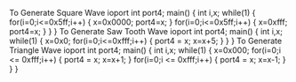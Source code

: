 To  Generate  Square  Wave
 ioport int port4; 
main() 
{ 
int i,x; 
while(1) 
{ 
for(i=0;i<=0x5ff;i++) 
{ 
x=0x0000; 
port4=x; 
} 
for(i=0;i<=0x5ff;i++) 
{ 
x=0xfff; 
port4=x; 
} 
} 
} 
To Generate  Saw Tooth Wave
 ioport int port4; 
main() 
{ 
int i,x; 
while(1) 
{ 
x=0x0; 
for(i=0;i<=0xfff;i++) 
{ 
port4 = x; 
x=x+5; 
} 
} 
} 
To  Generate  Triangle  Wave
 ioport int port4; 
main() 
{ 
int i,x; 
while(1) 
{ 
x=0x000; 
for(i=0;i <= 0xfff;i++) 
{ 
port4 = x; 
x=x+1; 
} 
for(i=0;i <= 0xfff;i++) 
{ 
port4 = x; 
x=x-1; 
} 
} 
}
